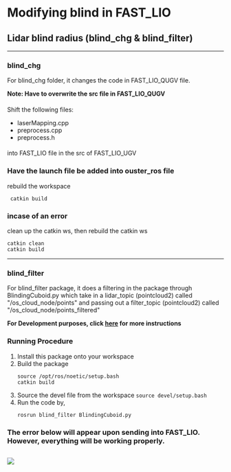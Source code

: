 # Modifying blind in FAST_LIO
## Lidar blind radius (blind_chg & blind_filter)
---
### blind_chg
For blind_chg folder, it changes the code in FAST_LIO_QUGV file.

**Note: Have to overwrite the src file in FAST_LIO_QUGV**
#### 
Shift the following files:
- laserMapping.cpp
- preprocess.cpp
- preprocess.h
####
into FAST_LIO file in the src of FAST_LIO_UGV

### Have the launch file be added into ouster_ros file

rebuild the workspace

```
 catkin build
 ```

### incase of an error
clean up the catkin ws, then rebuild the catkin ws

```
catkin clean
catkin build
```

---
### blind_filter
For blind_filter package, it does a filtering in the package through BlindingCuboid.py which take in a lidar_topic (pointcloud2) called "/os_cloud_node/points" and passing out a filter_topic (pointcloud2) called "/os_cloud_node/points_filtered"

**For Development purposes, click [here](blind_filter/README.md) for more instructions**

### Running Procedure
1. Install this package onto your workspace
2. Build the package
    ```
    source /opt/ros/noetic/setup.bash
    catkin build 
    ```
3. Source the devel file from the workspace ```source devel/setup.bash```
4. Run the code by,
    ```
    rosrun blind_filter BlindingCuboid.py
    ```
### The error below will appear upon sending into FAST_LIO. However, everything will be working properly.
![](docs/laser_mapping_error_log.png)
---